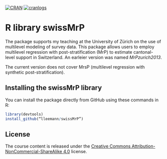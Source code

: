[![CRAN](http://www.r-pkg.org/badges/version-last-release/swissMrP)](http://cran.r-project.org/package=swissMrP)
[![cranlogs](https://cranlogs.r-pkg.org/badges/grand-total/swissMrP)](http://cran.rstudio.com/web/packages/swissMrP/index.html)

# R library swissMrP

The package supports my teaching at the University of Zürich on the use of multilevel modeling of survey data. This package allows users to employ multilevel regression with post-stratification (MrP) to estimate cantonal-level support in Switzerland. An earleier version was named *MrPzurich2013*.

The current version does not cover MrsP (multilevel regression with synthetic post-stratification).

## Installing the swissMrP library

You can install the package directly from GitHub using these commands in R:

```r
library(devtools)
install_github(“lleemann/swissMrP”)
```
## License
The course content is released under the [Creative Commons Attribution-NonCommercial-ShareAlike 4.0](http://creativecommons.org/licenses/by-nc-sa/4.0/) license.
